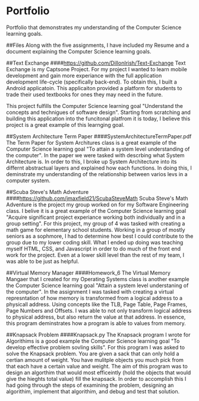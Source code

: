 # Portfolio
Portfolio that demonstrates my understanding of the Computer Science learning goals.

##Files
Along with the five assignments, I have included my Resume and a document explaining the Computer Science learning goals.

##Text Exchange
####https://github.com/DillonIrish/Text-Exchange
Text Exchange is my Captsone Project. For my project I wanted to learn mobile development and gain more experiance with the full application development life-cycle (specifically back-end). To obtain this, I built a Android applicatoin. This applicaiton provided a platform for students to trade their used textbooks for ones they may need in the future. 

This project fulfills the Computer Science learning goal "Understand the concepts and technigues of software design". Starting from scratching and building this application into the funcitonal platfrom it is today, I believe this project is a great example of this learnging goal.

##System Architecture Term Paper
####SystemArchitectureTermPaper.pdf
The Term Paper for System Architures class is a great example of the Computer Science learning goal "To attain a system level understanding of the computer". In the paper we were tasked with descrbing what System Architecture is. In order to this, I broke up System Architecture into its differnt abstractual layers and explained how each functions. In doing this, I deminstrate my understanding of the relationship between varios levs in a computer system.

##Scuba Steve's Math Adventure
####https://github.com/jmaxfield21/ScubaSteveMath
Scuba Steve's Math Adventure is the project my group worked on for my Software Engineering class. I belive it is a great example of the Computer Science learning goal "Acquire significant project experiance working both individually and in a group setting". For this project, my group of 4 was tasked with creating a math game for elementary school students. Working in a group of mostly seniors as a sophmore, I had to determine how best I could contribute to the group due to my lower coding skill. What I ended up doing was teaching myself HTML, CSS, and Javascript in order to do much of the front end work for the project. Even at a lower skill level than the rest of my team, I was able to be just as helpful.

##Virtual Memory Manager
####Homework_6
The Virtual Memory Mangaer that I created for my Operating Systems class is another example the Computer Science learning goal "Attain a system level understaning of the computer". In the assignment I was tasked with creating a virtual represntation of how memory is transformed from a logical address to a physicall address. Using concepts like the TLB, Page Table, Page Frames, Page Numbers and Offsets. I was able to not only transform logical address to physical address, but also return the value at that address. In essence, this program deminstrates how a program is able to values from memory.

##Knapsack Problem
####Knapsack.py
The Knapsack program I wrote for Algorithims is a good example the Computer Science learning goal "To develop effective problem sovling skills". For this program I was asked to solve the Knapsack problem. You are given a sack that can only hold a certian amount of weight. You have mulitple objects you much pick from that each have a certain value and weight. The aim of this program was to design an algorthim that would most efficeintly (hold the objects that would give the hieghts total value) fill the knapsack. In order to accomplish this I had going through the steps of examining the problem, designing an algorithim, implement that algorithim, and debug and test that solution.

